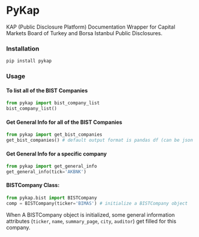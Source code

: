 # PyKap

KAP (Public Disclosure Platform) Documentation Wrapper for Capital Markets Board of Turkey and Borsa Istanbul Public Disclosures.


### Installation

```sh
pip install pykap
```


### Usage

#### To list all of the BIST Companies

```python
from pykap import bist_company_list
bist_company_list()
```

#### Get General Info for all of the BIST Companies

```python
from pykap import get_bist_companies
get_bist_companies() # default output format is pandas df (can be json or dict, as well)
```


#### Get General Info for a specific company

```python
from pykap import get_general_info
get_general_info(tick='AKBNK')
```


#### BISTCompany Class:

```python
from pykap.bist import BISTCompany
comp = BISTCompany(ticker='BIMAS') # initialize a BISTCompany object
```
When A BISTCompany object is initialized, some general information attributes (`ticker`, `name`, `summary_page`, `city`, `auditor`) get filled for this company.
